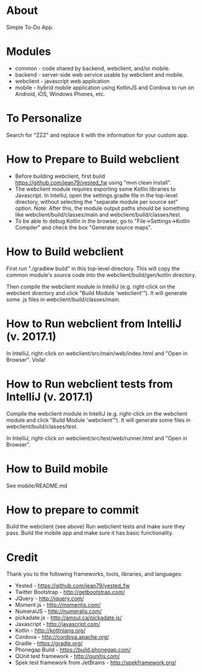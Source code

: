 # About
Simple To-Do App.

# Modules                 

* common - code shared by backend, webclient, and/or mobile.
* backend - server-side web service usable by webclient and mobile.
* webclient - javascript web application
* mobile - hybrid mobile application using KotlinJS and Cordova to run on Android, iOS, Windows Phones, etc.

# To Personalize

Search for "ZZZ" and replace it with the information for your custom app.

# How to Prepare to Build webclient

* Before building webclient, first build https://github.com/jean79/yested_fw using "mvn clean install".
* The webclient module requires exporting some Kotlin libraries to Javascript.
In IntelliJ, open the settings.gradle file in the top-level directory,
without selecting the "separate module per source set" option.
Note: After this, the module output paths should be something like webclient/build/classes/main and webclient/build/classes/test.
* To be able to debug Kotlin in the browser, go to "File->Settings->Kotlin Compiler" and check the box "Generate source maps".
 
# How to Build webclient

First run "./gradlew build" in this top-level directory.
This will copy the common module's source code into the webclient/build/gen/kotlin directory. 

Then compile the webclient module in IntelliJ (e.g. right-click on the webclient directory and click "Build Module 'webclient'").
It will generate some .js files in webclient/build/classes/main.

# How to Run webclient from IntelliJ (v. 2017.1)

In IntelliJ, right-click on webclient/src/main/web/index.html and "Open in Browser".  Voila!

# How to Run webclient tests from IntelliJ (v. 2017.1)

Compile the webclient module in IntelliJ (e.g. right-click on the webclient module and click "Build Module 'webclient'").
It will generate some files in webclient/build/classes/test.

In IntelliJ, right-click on webclient/src/test/web/runner.html and "Open in Browser".

# How to Build mobile

See mobile/README.md

# How to prepare to commit

Build the webclient (see above)
Run webclient tests and make sure they pass.
Build the mobile app and make sure it has basic functionality.

# Credit
Thank you to the following frameworks, tools, libraries, and languages:
* Yested - https://github.com/jean79/yested_fw
* Twitter Bootstrap - http://getbootstrap.com/
* JQuery - http://jquery.com/
* Moment.js - http://momentjs.com/
* NumeralJS - http://numeraljs.com/
* pickadate.js - http://amsul.ca/pickadate.js/ 
* Javascript - http://javascript.com/
* Kotlin - http://kotlinlang.org/
* Cordova - http://cordova.apache.org/
* Gradle - https://gradle.org/
* Phonegap Build - https://build.phonegap.com/
* QUnit test framework - http://qunitjs.com/
* Spek test framework from JetBrains - http://spekframework.org/
